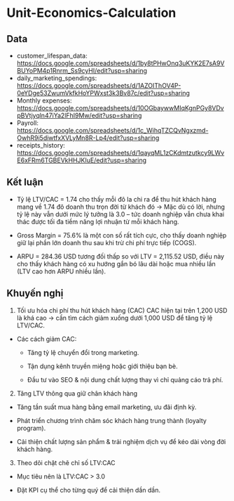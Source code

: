 # Unit-Economics-Calculation
## Data
- customer_lifespan_data: https://docs.google.com/spreadsheets/d/1by8tPHwOnq3uKYK2E7sA9VBUYoPM4p1Rnrm_Ss9cyHI/edit?usp=sharing
- daily_marketing_spendings: https://docs.google.com/spreadsheets/d/1AZOIThOV4P-0eYDge53ZwumVkfkHoYPWxst3k3Bv87c/edit?usp=sharing
- Monthly expenses: https://docs.google.com/spreadsheets/d/10OGbaywwMIqKgnPGy8VDvpBVtjyqln47iYa2lFhI9Mw/edit?usp=sharing
- Payroll: https://docs.google.com/spreadsheets/d/1c_WihqTZCQvNgxzmd-OwhR9i5diwtfxXVLyMn8R-Lp4/edit?usp=sharing
- receipts_history: https://docs.google.com/spreadsheets/d/1qayqML1zCKdmtzutkcy9LWvE6xFRm6TGBEVkHHJKIuE/edit?usp=sharing

## Kết luận
- Tỷ lệ LTV/CAC = 1.74 cho thấy mỗi đô la chi ra để thu hút khách hàng mang về 1.74 đô doanh thu trọn đời từ khách đó -> Mặc dù có lời, nhưng tỷ lệ này vẫn dưới mức lý tưởng là 3.0 – tức doanh nghiệp vẫn chưa khai thác được tối đa tiềm năng lợi nhuận từ mỗi khách hàng.

- Gross Margin = 75.6% là một con số rất tích cực, cho thấy doanh nghiệp giữ lại phần lớn doanh thu sau khi trừ chi phí trực tiếp (COGS).

- ARPU = 284.36 USD tương đối thấp so với LTV = 2,115.52 USD, điều này cho thấy khách hàng có xu hướng gắn bó lâu dài hoặc mua nhiều lần (LTV cao hơn ARPU nhiều lần).

## Khuyến nghị
 1. Tối ưu hóa chi phí thu hút khách hàng (CAC)
CAC hiện tại trên 1,200 USD là khá cao → cần tìm cách giảm xuống dưới 1,000 USD để tăng tỷ lệ LTV/CAC.

- Các cách giảm CAC:

   - Tăng tỷ lệ chuyển đổi trong marketing.

   - Tận dụng kênh truyền miệng hoặc giới thiệu bạn bè.

   - Đầu tư vào SEO & nội dung chất lượng thay vì chỉ quảng cáo trả phí.

2. Tăng LTV thông qua giữ chân khách hàng
- Tăng tần suất mua hàng bằng email marketing, ưu đãi định kỳ.

- Phát triển chương trình chăm sóc khách hàng trung thành (loyalty program).

- Cải thiện chất lượng sản phẩm & trải nghiệm dịch vụ để kéo dài vòng đời khách hàng.

3. Theo dõi chặt chẽ chỉ số LTV:CAC
- Mục tiêu nên là LTV:CAC > 3.0

- Đặt KPI cụ thể cho từng quý để cải thiện dần dần.
